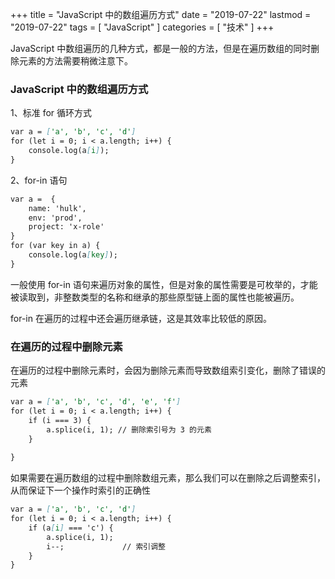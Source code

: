 +++
title = "JavaScript 中的数组遍历方式"
date = "2019-07-22"
lastmod = "2019-07-22"
tags = [
    "JavaScript"
]
categories = [
    "技术"
]
+++

JavaScript 中数组遍历的几种方式，都是一般的方法，但是在遍历数组的同时删除元素的方法需要稍微注意下。

<!--more-->

### JavaScript 中的数组遍历方式
1、标准 for 循环方式
```markdown
var a = ['a', 'b', 'c', 'd']
for (let i = 0; i < a.length; i++) {
    console.log(a[i]);
}
```

2、for-in 语句
```markdown
var a =  {
    name: 'hulk',
    env: 'prod',
    project: 'x-role'
}
for (var key in a) {
    console.log(a[key]);
}
```
一般使用 for-in 语句来遍历对象的属性，但是对象的属性需要是可枚举的，才能被读取到，非整数类型的名称和继承的那些原型链上面的属性也能被遍历。

for-in 在遍历的过程中还会遍历继承链，这是其效率比较低的原因。

### 在遍历的过程中删除元素
在遍历的过程中删除元素时，会因为删除元素而导致数组索引变化，删除了错误的元素

```markdown
var a = ['a', 'b', 'c', 'd', 'e', 'f']
for (let i = 0; i < a.length; i++) {
    if (i === 3) {
        a.splice(i, 1); // 删除索引号为 3 的元素
    }
    
}
```
如果需要在遍历数组的过程中删除数组元素，那么我们可以在删除之后调整索引，从而保证下一个操作时索引的正确性
```markdown
var a = ['a', 'b', 'c', 'd']
for (let i = 0; i < a.length; i++) {
    if (a[i] === 'c') {
        a.splice(i, 1);
        i--;             // 索引调整
    }
}
```

